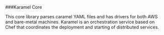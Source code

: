 ###Karamel Core 

This core library parses caramel YAML files and has drivers for both AWS and bare-metal machines.
Karamel is an orchestration service based on Chef that coordinates the deployment and starting
of distributed services.
